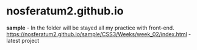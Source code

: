 # nosferatum2.github.io


<b>sample</b> - In the folder will be stayed all my practice with front-end. <br>
https://nosferatum2.github.io/sample/CSS3/Weeks/week_02/index.html - latest project
